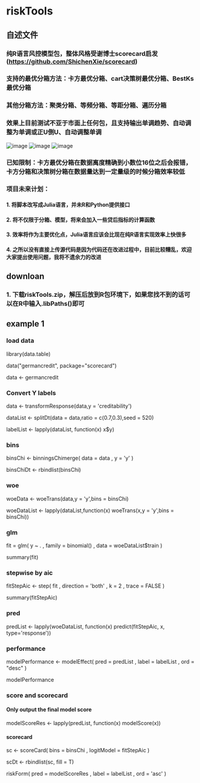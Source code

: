# riskTools

##  自述文件

### 纯R语言风控模型包，整体风格受谢博士scorecard启发(https://github.com/ShichenXie/scorecard)
### 支持的最优分箱方法：卡方最优分箱、cart决策树最优分箱、BestKs最优分箱
### 其他分箱方法：聚类分箱、等频分箱、等距分箱、遍历分箱
### 效果上目前测试不亚于市面上任何包，且支持输出单调趋势、自动调整为单调或正U倒U、自动调整单调
![image](https://user-images.githubusercontent.com/51108054/150460096-49021e73-adaf-4c09-b54a-1f79bb58c2f9.png)
![image](https://user-images.githubusercontent.com/51108054/150460160-d0705a9d-f8ed-4adb-a68c-55bcb995327f.png)
![image](https://user-images.githubusercontent.com/51108054/150460214-42643b5d-65a6-4b7f-8f22-b1a6740d237b.png)
### 已知限制：卡方最优分箱在数据离度精确到小数位16位之后会报错，卡方分箱和决策树分箱在数据量达到一定量级的时候分箱效率较低 
### 项目未来计划：
#### 1. 将脚本改写成Julia语言，并未R和Python提供接口
#### 2. 将不仅限于分箱、模型，将来会加入一些贷后指标的计算函数
#### 3. 效率将作为主要优化点，Julia语言应该会比现在纯R语言实现效率上快很多
#### 4. 之所以没有直接上传源代码是因为代码还在改进过程中，目前比较糟乱，欢迎大家提出使用问题，我将不遗余力的改进

##

## downloan

### 1. 下载riskTools.zip，解压后放到R包环境下，如果您找不到的话可以在R中输入.libPaths()即可

##
## example 1

### load data

library(data.table)

data("germancredit", package="scorecard")

data <- germancredit

###  Convert Y labels

data <- transformResponse(data,y = 'creditability')

dataList <- splitDt(data = data,ratio = c(0.7,0.3),seed = 520)

labelList <- lapply(dataList, function(x) x$y)

###  bins

binsChi <- binningsChimerge(
  data = data
  , y = 'y'
)

binsChiDt <- rbindlist(binsChi)

### woe

woeData <- woeTrans(data,y = 'y',bins = binsChi)

woeDataList <- lapply(dataList,function(x) woeTrans(x,y = 'y',bins = binsChi))

### glm

fit = glm(
  y ~ .
  , family = binomial()
  , data = woeDataList$train
)

summary(fit)

### stepwise by aic

fitStepAic <- step(
  fit
  , direction = 'both'
  , k = 2
  , trace = FALSE
)

summary(fitStepAic)

### pred

predList <- lapply(woeDataList, function(x) predict(fitStepAic, x, type='response'))

### performance

modelPerformance <- modelEffect(
  pred = predList
  , label = labelList
  , ord = "desc"
)

modelPerformance

###  score and scorecard

#### Only output the final model score

modelScoreRes <- lapply(predList, function(x) modelScore(x))

#### scorecard

sc <- scoreCard(
  bins = binsChi
  , logitModel = fitStepAic
)

scDt <- rbindlist(sc, fill = T)

riskForm(
 pred = modelScoreRes
 , label = labelList
 , ord = 'asc'
)

